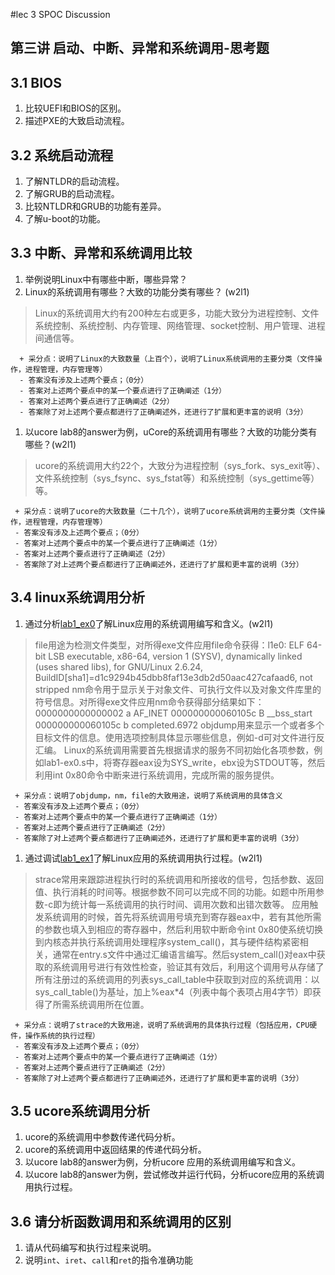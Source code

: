 #lec 3 SPOC Discussion

## 第三讲 启动、中断、异常和系统调用-思考题

## 3.1 BIOS
 1. 比较UEFI和BIOS的区别。
 1. 描述PXE的大致启动流程。

## 3.2 系统启动流程
 1. 了解NTLDR的启动流程。
 1. 了解GRUB的启动流程。
 1. 比较NTLDR和GRUB的功能有差异。
 1. 了解u-boot的功能。

## 3.3 中断、异常和系统调用比较
 1. 举例说明Linux中有哪些中断，哪些异常？
 1. Linux的系统调用有哪些？大致的功能分类有哪些？  (w2l1)

>  Linux的系统调用大约有200种左右或更多，功能大致分为进程控制、文件系统控制、系统控制、内存管理、网络管理、socket控制、用户管理、进程间通信等。

```
  + 采分点：说明了Linux的大致数量（上百个），说明了Linux系统调用的主要分类（文件操作，进程管理，内存管理等）
  - 答案没有涉及上述两个要点；（0分）
  - 答案对上述两个要点中的某一个要点进行了正确阐述（1分）
  - 答案对上述两个要点进行了正确阐述（2分）
  - 答案除了对上述两个要点都进行了正确阐述外，还进行了扩展和更丰富的说明（3分）
 ```
 
 1. 以ucore lab8的answer为例，uCore的系统调用有哪些？大致的功能分类有哪些？(w2l1)
 >  ucore的系统调用大约22个，大致分为进程控制（sys_fork、sys_exit等）、文件系统控制（sys_fsync、sys_fstat等）和系统控制（sys_gettime等）等。
 
 ```
  + 采分点：说明了ucore的大致数量（二十几个），说明了ucore系统调用的主要分类（文件操作，进程管理，内存管理等）
  - 答案没有涉及上述两个要点；（0分）
  - 答案对上述两个要点中的某一个要点进行了正确阐述（1分）
  - 答案对上述两个要点进行了正确阐述（2分）
  - 答案除了对上述两个要点都进行了正确阐述外，还进行了扩展和更丰富的说明（3分）
 ```
 
## 3.4 linux系统调用分析
 1. 通过分析[lab1_ex0](https://github.com/chyyuu/ucore_lab/blob/master/related_info/lab1/lab1-ex0.md)了解Linux应用的系统调用编写和含义。(w2l1)
 
>  file用途为检测文件类型，对所得exe文件应用file命令获得：l1e0: ELF 64-bit LSB  executable, x86-64, version 1 (SYSV), dynamically linked (uses shared libs), for GNU/Linux 2.6.24, BuildID[sha1]=d1c9294b45dbb8faf13e3db2d50aac427cafaad6, not stripped
>  nm命令用于显示关于对象文件、可执行文件以及对象文件库里的符号信息。对所得exe文件应用nm命令获得部分结果如下：
>  0000000000000002 a AF_INET
>  000000000060105c B __bss_start
>  000000000060105c b completed.6972
>  objdump用来显示一个或者多个目标文件的信息。使用选项控制具体显示哪些信息，例如-d可对文件进行反汇编。
>  Linux的系统调用需要首先根据请求的服务不同初始化各项参数，例如lab1-ex0.s中，将寄存器eax设为SYS_write，ebx设为STDOUT等，然后利用int 0x80命令中断来进行系统调用，完成所需的服务提供。

 ```
  + 采分点：说明了objdump，nm，file的大致用途，说明了系统调用的具体含义
  - 答案没有涉及上述两个要点；（0分）
  - 答案对上述两个要点中的某一个要点进行了正确阐述（1分）
  - 答案对上述两个要点进行了正确阐述（2分）
  - 答案除了对上述两个要点都进行了正确阐述外，还进行了扩展和更丰富的说明（3分）
 
 ```
 
 1. 通过调试[lab1_ex1](https://github.com/chyyuu/ucore_lab/blob/master/related_info/lab1/lab1-ex1.md)了解Linux应用的系统调用执行过程。(w2l1)
>  strace常用来跟踪进程执行时的系统调用和所接收的信号，包括参数、返回值、执行消耗的时间等。根据参数不同可以完成不同的功能。如题中所用参数-c即为统计每一系统调用的执行时间、调用次数和出错次数等。
>  应用触发系统调用的时候，首先将系统调用号填充到寄存器eax中，若有其他所需的参数也填入到相应的寄存器中，然后利用软中断命令int 0x80使系统切换到内核态并执行系统调用处理程序system_call()，其与硬件结构紧密相关，通常在entry.s文件中通过汇编语言编写。然后system_call()对eax中获取的系统调用号进行有效性检查，验证其有效后，利用这个调用号从存储了所有注册过的系统调用的列表sys_call_table中获取到对应的系统调用：以sys_call_table()为基址，加上%eax*4（列表中每个表项占用4字节）即获得了所需系统调用所在位置。

 ```
  + 采分点：说明了strace的大致用途，说明了系统调用的具体执行过程（包括应用，CPU硬件，操作系统的执行过程）
  - 答案没有涉及上述两个要点；（0分）
  - 答案对上述两个要点中的某一个要点进行了正确阐述（1分）
  - 答案对上述两个要点进行了正确阐述（2分）
  - 答案除了对上述两个要点都进行了正确阐述外，还进行了扩展和更丰富的说明（3分）
 ```
 
## 3.5 ucore系统调用分析
 1. ucore的系统调用中参数传递代码分析。
 1. ucore的系统调用中返回结果的传递代码分析。
 1. 以ucore lab8的answer为例，分析ucore 应用的系统调用编写和含义。
 1. 以ucore lab8的answer为例，尝试修改并运行代码，分析ucore应用的系统调用执行过程。
 
## 3.6 请分析函数调用和系统调用的区别
 1. 请从代码编写和执行过程来说明。
 1. 说明`int`、`iret`、`call`和`ret`的指令准确功能
 
